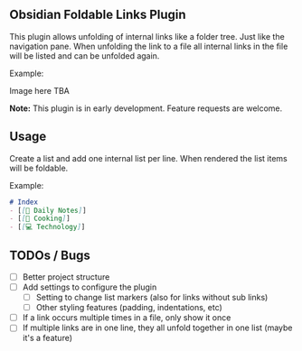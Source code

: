 ## Obsidian Foldable Links Plugin

This plugin allows unfolding of internal links like a folder tree. Just like the navigation pane.
When unfolding the link to a file all internal links in the file will be listed and can be unfolded again.

Example:

Image here TBA

**Note:** This plugin is in early development. Feature requests are welcome.

## Usage

Create a list and add one internal list per line. When rendered the list items will be foldable.

Example:
```markdown
# Index
- [[📆 Daily Notes]]
- [[🍳 Cooking]]
- [[💻 Technology]]
```

## TODOs / Bugs
 - [ ] Better project structure
 - [ ] Add settings to configure the plugin
   - [ ] Setting to change list markers (also for links without sub links)
   - [ ] Other styling features (padding, indentations, etc)
 - [ ] If a link occurs multiple times in a file, only show it once
 - [ ] If multiple links are in one line, they all unfold together in one list (maybe it's a feature)
